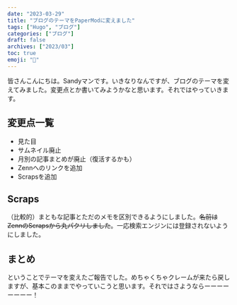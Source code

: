```yaml
---
date: "2023-03-29"
title: "ブログのテーマをPaperModに変えました"
tags: ["Hugo", "ブログ"]
categories: ["ブログ"]
draft: false
archives: ["2023/03"]
toc: true
emoji: "🦄"
---
```


皆さんこんにちは。Sandyマンです。いきなりなんですが、ブログのテーマを変えてみました。変更点とか書いてみようかなと思います。それではやっていきます。

## 変更点一覧
- 見た目
- サムネイル廃止
- 月別の記事まとめが廃止（復活するかも）
- Zennへのリンクを追加
- Scrapsを追加

## Scraps
（比較的）まともな記事とただのメモを区別できるようにしました。~~名前はZennのScrapsから丸パクリしました~~。一応検索エンジンには登録されないようにしました。

## まとめ
ということでテーマを変えたご報告でした。めちゃくちゃクレームが来たら戻しますが、基本このままでやっていこうと思います。それではさようならーーーーーーーー！